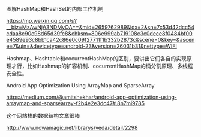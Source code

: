 图解HashMap和HashSet的内部工作机制

https://mp.weixin.qq.com/s?__biz=MzAwNjA3NDMyOA==&mid=2659762989&idx=2&sn=7c53d42dcc54cdaa8c90c98d65d39fc8&chksm=806e999ab719108c3c0dece8f0484bf00e4589e93c8bb1ca42c86e0c09f27711f1b332b2873c&scene=0&key=&ascene=7&uin=&devicetype=android-23&version=26031b31&nettype=WIFI

Hashmap、Hashtable和cocurrentHashMap的区别，要讲出它们各自的实现原理才行，比如Hashmap的扩容机制、cocurrentHashMap的桶分割原理、多线程安全性。


Android App Optimization Using ArrayMap and SparseArray

https://medium.com/@amitshekhar/android-app-optimization-using-arraymap-and-sparsearray-f2b4e2e3dc47#.8n7mi9785

这个网站栈的数据结构文章很棒

http://www.nowamagic.net/librarys/veda/detail/2298